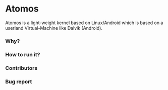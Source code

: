 # Atomos #

Atomos is a light-weight kernel based on Linux/Android which is based on
a userland Virtual-Machine like Dalvik (Android).

### Why? ###


### How to run it? ###

### Contributors ###


### Bug report ###